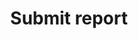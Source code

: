 ---
pcx_content_type: navigation
title: Submit report
external_link: https://abuse.cloudflare.com/
weight: 4
_build:
  publishResources: false
  render: never
---